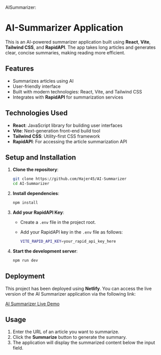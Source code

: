 AISummarizer:

# AI-Summarizer Application

This is an AI-powered summarizer application built using **React**, **Vite**, **Tailwind CSS**, and **RapidAPI**. The app takes long articles and generates clear, concise summaries, making reading more efficient.

## Features

- Summarizes articles using AI
- User-friendly interface
- Built with modern technologies: React, Vite, and Tailwind CSS
- Integrates with **RapidAPI** for summarization services

## Technologies Used

- **React**: JavaScript library for building user interfaces
- **Vite**: Next-generation front-end build tool
- **Tailwind CSS**: Utility-first CSS framework
- **RapidAPI**: For accessing the article summarization API

## Setup and Installation

1. **Clone the repository**:

    ```bash
    git clone https://github.com/Hajer45/AI-Summarizer
    cd AI-Summarizer
    ```

2. **Install dependencies**:

    ```bash
    npm install
    ```

3. **Add your RapidAPI Key**:

   - Create a `.env` file in the project root.
   - Add your RapidAPI key in the `.env` file as follows:

     ```bash
     VITE_RAPID_API_KEY=your_rapid_api_key_here
     ```

4. **Start the development server**:

    ```bash
    npm run dev
    ```
## Deployment

This project has been deployed using **Netlify**. You can access the live version of the AI Summarizer application via the following link:

[AI Summarizer Live Demo](https://aisummarizerhajertalbi.netlify.app/)

## Usage

1. Enter the URL of an article you want to summarize.
2. Click the **Summarize** button to generate the summary.
3. The application will display the summarized content below the input field.



